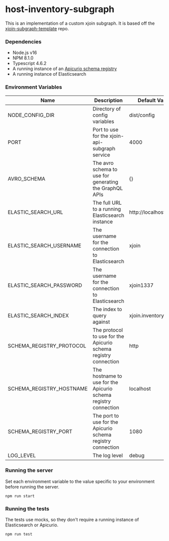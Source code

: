 # host-inventory-subgraph

This is an implementation of a custom xjoin subgraph. It is based off the [xjoin-subgraph-template](https://github.com/RedHatInsights/xjoin-subgraph-template) repo.

### Dependencies

- Node.js v16
- NPM 8.1.0
- Typescript 4.6.2
- A running instance of an [Apicurio schema registry](https://www.apicur.io/registry/)
- A running instance of Elasticsearch

### Environment Variables

| Name                     | Description                                                     | Default Value         |
|--------------------------|-----------------------------------------------------------------|-----------------------|
| NODE_CONFIG_DIR          | Directory of config variables                                   | dist/config           |
| PORT                     | Port to use for the xjoin-api-subgraph service                  | 4000                  |
| AVRO_SCHEMA              | The avro schema to use for generating the GraphQL APIs          | {}                    |
| ELASTIC_SEARCH_URL       | The full URL to a running Elasticsearch instance                | http://localhost:9200 |
| ELASTIC_SEARCH_USERNAME  | The username for the connection to Elasticsearch                | xjoin                 |
| ELASTIC_SEARCH_PASSWORD  | The username for the connection to Elasticsearch                | xjoin1337             |
| ELASTIC_SEARCH_INDEX     | The index to query against                                      | xjoin.inventory.hosts |
| SCHEMA_REGISTRY_PROTOCOL | The protocol to use for the Apicurio schema registry connection | http                  |
| SCHEMA_REGISTRY_HOSTNAME | The hostname to use for the Apicurio schema registry connection | localhost             |
| SCHEMA_REGISTRY_PORT     | The port to use for the Apicurio schema registry connection     | 1080                  |
| LOG_LEVEL                | The log level                                                   | debug                 |

### Running the server

Set each environment variable to the value specific to your environment before running the server.

```shell
npm run start
```

### Running the tests

The tests use mocks, so they don't require a running instance of Elasticsearch or Apicurio.

```shell
npm run test
```